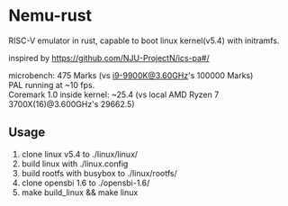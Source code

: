 # Nemu-rust

RISC-V emulator in rust, capable to boot linux kernel(v5.4) with initramfs.

inspired by https://github.com/NJU-ProjectN/ics-pa#/

microbench: 475 Marks (vs i9-9900K@3.60GHz's 100000 Marks)  
PAL running at ~10 fps.  
Coremark 1.0 inside kernel: ~25.4 (vs local AMD Ryzen 7 3700X(16)@3.600GHz's 29662.5)

## Usage

1. clone linux v5.4 to ./linux/linux/
2. build linux with ./linux.config
3. build rootfs with busybox to ./linux/rootfs/
4. clone opensbi 1.6 to ./opensbi-1.6/
5. make build_linux && make linux
